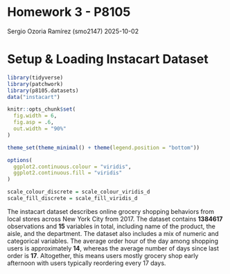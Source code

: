 Homework 3 - P8105
================
Sergio Ozoria Ramírez (smo2147)
2025-10-02

# Setup & Loading Instacart Dataset

``` r
library(tidyverse)
library(patchwork)
library(p8105.datasets)
data("instacart")

knitr::opts_chunk$set(
  fig.width = 6,
  fig.asp = .6,
  out.width = "90%"
)

theme_set(theme_minimal() + theme(legend.position = "bottom"))

options(
  ggplot2.continuous.colour = "viridis",
  ggplot2.continuous.fill = "viridis"
)

scale_colour_discrete = scale_colour_viridis_d
scale_fill_discrete = scale_fill_viridis_d
```

The instacart dataset describes online grocery shopping behaviors from
local stores across New York City from 2017. The dataset contains
**1384617** observations and **15** variables in total, including name
of the product, the aisle, and the department. The dataset also includes
a mix of numeric and categorical variables. The average order hour of
the day among shopping users is approximately **14**, whereas the
average number of days since last order is **17**. Altogether, this
means users mostly grocery shop early afternoon with users typically
reordering every 17 days.
